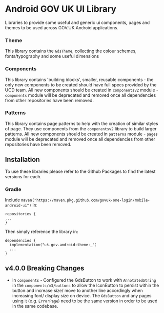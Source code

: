 # Android GOV UK UI Library

Libraries to provide some useful and generic ui components, pages and themes to be used across GOV.UK Android applications.

### Theme

This library contains the `GdsTheme`, collecting the colour schemes, fonts/typography and some useful dimensions

### Components 

This library contains 'building blocks', smaller, reusable components - the only new components to be created should have full specs provided by the UCD team.
All new components should be created in `componentsv2` module - `components` module will be deprecated and removed once all dependencies from other repositories have been removed. 

### Patterns

This library contains page patterns to help with the creation of similar styles of page. They use components from the `componentsv2` library to build larger patterns.
All new components should be created in `patterns` module - `pages` module will be deprecated and removed once all dependencies from other repositories have been removed.

## Installation

To use these libraries please refer to the Github Packages to find the latest versions for each.

### Gradle

Include `maven("https://maven.pkg.github.com/govuk-one-login/mobile-android-ui")` in:
```
repositories {
...
}
```
Then simply reference the library in: 
```
dependencies {
  implementation("uk.gov.android:theme:_")
  ...
}
```

## v4.0.0 Breaking Changes
- in `components` - Configured the GdsButton to work with `AnnotatedString` in the `components/m3/buttons` to allow the IconButton to persist within the button and increase size/ move to another line accordingly when increasing font/ display size on device.
The `GdsButton` and any pages using it (e.g. `ErrorPage`) need to be the same version in order to be used in the same codebase.
